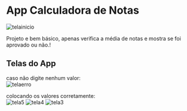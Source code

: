 # App Calculadora de Notas

![telainicio](https://github.com/user-attachments/assets/e1f578a2-d492-476d-93da-e5cf705f43fd)

Projeto e bem básico, apenas verifica a média de notas e mostra se foi aprovado ou não.!<br>

## Telas do App
caso não digite nenhum valor:<br>
![telaerro](https://github.com/user-attachments/assets/a26526b1-e6a8-41a5-a3ba-12d09550f628)

colocando os valores corretamente:<br>
![tela5](https://github.com/user-attachments/assets/a78d53cc-d9c2-4ae9-858a-294062405245)
![tela4](https://github.com/user-attachments/assets/21c9791e-5939-4bce-9216-3abf8a0778e9)
![tela3](https://github.com/user-attachments/assets/8e6ab559-6bc4-452f-b355-1fb505570b34)
